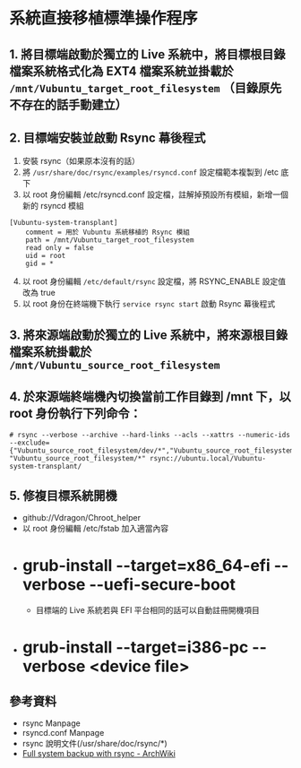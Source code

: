 # 系統直接移植標準操作程序
## 1. 將目標端啟動於獨立的 Live 系統中，將目標根目錄檔案系統格式化為 EXT4 檔案系統並掛載於  `/mnt/Vubuntu_target_root_filesystem` （目錄原先不存在的話手動建立）  
## 2. 目標端安裝並啟動 Rsync 幕後程式
1. 安裝 rsync（如果原本沒有的話）
2. 將 `/usr/share/doc/rsync/examples/rsyncd.conf` 設定檔範本複製到 /etc 底下
3. 以 root 身份編輯 /etc/rsyncd.conf 設定檔，註解掉預設所有模組，新增一個新的 rsyncd 模組
```
[Vubuntu-system-transplant]
	comment = 用於 Vubuntu 系統移植的 Rsync 模組
	path = /mnt/Vubuntu_target_root_filesystem
	read only = false
	uid = root
	gid = *
```

4. 以 root 身份編輯 `/etc/default/rsync` 設定檔，將 RSYNC_ENABLE 設定值改為 true
5. 以 root 身份在終端機下執行 `service rsync start` 啟動 Rsync 幕後程式

## 3. 將來源端啟動於獨立的 Live 系統中，將來源根目錄檔案系統掛載於 `/mnt/Vubuntu_source_root_filesystem`

## 4. 於來源端終端機內切換當前工作目錄到 /mnt 下，以 root 身份執行下列命令：
```
# rsync --verbose --archive --hard-links --acls --xattrs --numeric-ids --exclude={"Vubuntu_source_root_filesystem/dev/*","Vubuntu_source_root_filesystem/proc/*","Vubuntu_source_root_filesystem/sys/*","Vubuntu_source_root_filesystem/tmp/*","Vubuntu_source_root_filesystem/run/*","Vubuntu_source_root_filesystem/mnt/*","Vubuntu_source_root_filesystem/media/*","Vubuntu_source_root_filesystem/lost+found/*","Vubuntu_source_root_filesystem/home/system_admin/.cache/*","Vubuntu_source_root_filesystem/var/tmp/*" "Vubuntu_source_root_filesystem/*" rsync://ubuntu.local/Vubuntu-system-transplant/
```

## 5. 修複目標系統開機
* github://Vdragon/Chroot_helper
* 以 root 身份編輯 /etc/fstab 加入適當內容
* # grub-install --target=x86_64-efi --verbose --uefi-secure-boot
	* 目標端的 Live 系統若與 EFI 平台相同的話可以自動註冊開機項目
* # grub-install --target=i386-pc --verbose &lt;device file&gt;

## 參考資料
* rsync Manpage
* rsyncd.conf Manpage
* rsync 說明文件(/usr/share/doc/rsync/*)
* [Full system backup with rsync - ArchWiki](https://wiki.archlinux.org/index.php/full_system_backup_with_rsync)